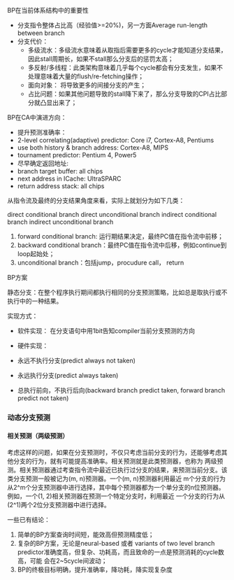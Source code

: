 

BP在当前体系结构中的重要性

+ 分支指令整体占比高（经验值>=20%)，另一方面Average run-length between branch
+ 分支代价：
  + 多级流水：多级流水意味着从取指后需要更多的cycle才能知道分支结果，因此stall周期长，如果不stall那么分支后的惩罚太高；
  + 多反射/多线程：此类架构意味着几乎每个cycle都会有分支发生，如果不处理意味着大量的flush/re-fetching操作；
  + 面向对象： 将导致更多的间接分支的产生；
  + 占比问题：如果其他问题导致的stall降下来了，那么分支导致的CPI占比部分就凸显出来了；
  
  
BP在CA中演进方向：
 + 提升预测准确率：
  + 2-level correlating(adaptive) predictor: Core i7, Cortex-A8, Pentiums
  + use both history & branch address: Cortex-A8, MIPS
  + tournament predictor: Pentium 4, Power5
 + 尽早确定返回地址:
  + branch target buffer: all chips
  + next address in ICache: UltraSPARC
  + return address stack: all chips
  
  






从指令流及最终的分支结果角度来看，实际上就划分为如下几类：

direct conditional branch
direct unconditional branch
indirect conditional branch
indirect unconditional branch

1. forward conditional branch: 运行期结果决定，最终PC值在指令流中前移；
2. backward conditional branch：最终PC值在指令流中后移，例如continue到loop起始处；
3. unconditional branch：包括jump，procudure call， return


BP方案

静态分支：在整个程序执行期间都执行相同的分支预测策略，比如总是取执行或不执行中的一种结果。

实现方式：

 + 软件实现：
 在分支语句中用1bit告知compiler当前分支预测的方向
 
 + 硬件实现：
  + 永远不执行分支(predict always not taken)
  + 永远执行分支(predict always taken)
  + 总执行前向，不执行后向(backward branch predict taken, forward branch predict not taken)
  

### 动态分支预测

#### 相关预测（两级预测）

考虑这样的问题，如果在分支预测时，不仅只考虑当前分支的行为，还能够考虑其他分支的行为，就有可能提高准确率。相关预测就是此类预测器，也称为
两级预测。相关预测器通过考查指令流中最近已执行过分支的结果，来预测当前分支。该类分支预测一般被记为(m, n)预测器。一个(m, n)预测器利用最近
m个分支的行为从2^m个分支预测器中进行选择，其中每个预测器都为一个单分支的n位预测器。例如，一个(1, 2)相关预测器在预测一个特定分支时，利用最近
一个分支的行为从(2^1)两个2位分支预测器中进行选择。


一些已有结论：

1. 简单的BP方案查询时间短，能效高但预测精度低；
2. 复杂的BP方案，无论是neural-based 或者 variants of two level branch predictor准确度高，但复杂、功耗高，而且致命的一点是预测消耗的cycle数高，可能
会在2~5cycle间波动；
3. BP的终极目标明确，提升准确率，降功耗，降实现复杂度


